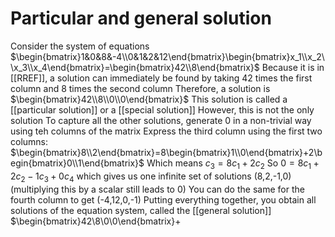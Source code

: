 # Particular and general solution
Consider the system of equations $\begin{bmatrix}1&0&8&-4\\0&1&2&12\end{bmatrix}\begin{bmatrix}x_1\\x_2\\x_3\\x_4\end{bmatrix}=\begin{bmatrix}42\\8\end{bmatrix}$
Because it is in [[RREF]], a solution can immediately be found by taking 42 times the first column and 8 times the second column
Therefore, a solution is $\begin{bmatrix}42\\8\\0\\0\end{bmatrix}$
This solution is called a [[particular solution]] or a [[special solution]]
However, this is not the only solution
To capture all the other solutions, generate 0 in a non-trivial way using teh columns of the matrix
Express the third column using the first two columns: $\begin{bmatrix}8\\2\end{bmatrix}=8\begin{bmatrix}1\\0\end{bmatrix}+2\begin{bmatrix}0\\1\end{bmatrix}$
Which means $c_3=8c_1+2c_2$
So $0=8c_1+2c_2-1c_3+0c_4$ which gives us one infinite set of solutions (8,2,-1,0) (multiplying this by a scalar still leads to 0)
You can do the same for the fourth column to get (-4,12,0,-1)
Putting everything together, you obtain all solutions of the equation system, called the [[general solution]]
$\begin{bmatrix}42\\8\\0\\0\end{bmatrix}+